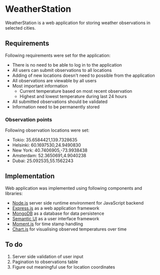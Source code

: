 # WeatherStation
WeatherStation is a web application for storing weather observations in selected cities.

## Requirements
Following requirements were set for the application:
* There is no need to be able to log in to the application
* All users can submit observations to all locations
* Adding of new locations doesn't need to possible from the application
* All observations are viewable by all users
* Most important information
  * Current temperature based on most recent observation
  * Highest and lowest temperature during last 24 hours
* All submitted observations should be validated
* Information need to be permanently stored

### Observation points
Following observation locations were set:
* Tokio: 35.6584421,139.7328635
* Helsinki: 60.1697530,24.9490830
* New York: 40.7406905,-73.9938438
* Amsterdam: 52.3650691,4.9040238
* Dubai: 25.092535,55.1562243

## Implementation
Web application was implemented using following components and libraries:
* [Node.js](https://nodejs.org/) server side runtime environment for JavaScript backend
* [Express.js](https://expressjs.com/) as a web application framework
* [MongoDB](https://www.mongodb.com) as a database for data persistence
* [Semantic UI](https://semantic-ui.com) as a user interface framework
* [Moment.js](https://momentjs.com) for time stamp handling
* [Chart.js](https://www.chartjs.org) for visualising observed temperatures over time

## To do
1. Server side validation of user input
2. Pagination to observations table
3. Figure out meaningful use for location coordinates
